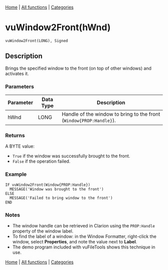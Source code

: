 [Home](../index.md) | [All functions](../all-functions.md) | [Categories](../categories/index.md)

# vuWindow2Front(hWnd)

```Prototype
vuWindow2Front(LONG), Signed
```


## Description
Brings the specified window to the front (on top of other windows) and activates it.

### Parameters

| Parameter | Data Type | Description                                                   |
|-----------|-----------|---------------------------------------------------------------|
| hWnd      | LONG      | Handle of the window to bring to the front (`Window{PROP:Handle}`). |

### Returns
A BYTE value:  
- `True` if the window was successfully brought to the front.  
- `False` if the operation failed.

### Example

```Clarion
IF vuWindow2Front(Window{PROP:Handle})
  MESSAGE('Window was brought to the front')
ELSE
  MESSAGE('Failed to bring window to the front')
END
```

### Notes
- The window handle can be retrieved in Clarion using the `PROP:Handle` property of the window label.  
- To find the label of a window: in the Window Formatter, right-click the window, select **Properties**, and note the value next to **Label**.  
- The demo program included with vuFileTools shows this technique in use.

[Home](../index.md) | [All functions](../all-functions.md) | [Categories](../categories/index.md)

